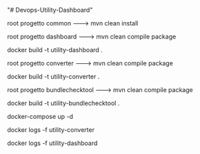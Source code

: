 "# Devops-Utility-Dashboard" 

root progetto common ---> mvn clean install


root progetto dashboard ---> mvn clean compile package

docker build -t utility-dashboard . 




root progetto converter ---> mvn clean compile package

docker build -t utility-converter . 




root progetto bundlechecktool ---> mvn clean compile package

docker build -t utility-bundlechecktool . 



docker-compose up -d



docker logs -f utility-converter

docker logs -f utility-dashboard